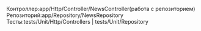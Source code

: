 Контроллер:app/Http/Controller/NewsController(работа с репозиторием) <br>
Репозиторий:app/Repository/NewsRepository <br>
Тесты:tests/Unit/Http/Controllers | tests/Unit/Repository
